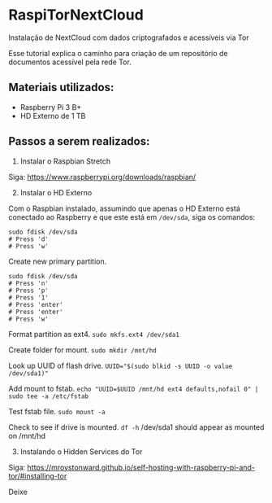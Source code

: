 # RaspiTorNextCloud
Instalação de NextCloud com dados criptografados e acessíveis via Tor

Esse tutorial explica o caminho para criação de um repositório de documentos acessível pela rede Tor.

## Materiais utilizados:

- Raspberry Pi 3 B+
- HD Externo de 1 TB

## Passos a serem realizados:

1) Instalar o Raspbian Stretch

Siga: https://www.raspberrypi.org/downloads/raspbian/

2) Instalar o HD Externo

Com o Raspbian instalado, assumindo que apenas o HD Externo está conectado ao Raspberry e que este está em `/dev/sda`, siga os comandos:

```
sudo fdisk /dev/sda 
# Press 'd'
# Press 'w'
```
Create new primary partition.

```
sudo fdisk /dev/sda
# Press 'n'
# Press 'p'
# Press '1'
# Press 'enter'
# Press 'enter'
# Press 'w'
```
Format partition as ext4.
`sudo mkfs.ext4 /dev/sda1`

Create folder for mount.
`sudo mkdir /mnt/hd`

Look up UUID of flash drive.
`UUID="$(sudo blkid -s UUID -o value /dev/sda1)"`

Add mount to fstab.
`echo "UUID=$UUID /mnt/hd ext4 defaults,nofail 0" | sudo tee -a /etc/fstab`

Test fstab file.
`sudo mount -a`

Check to see if drive is mounted.
`df -h`
/dev/sda1 should appear as mounted on /mnt/hd

3) Instalando o Hidden Services do Tor

Siga: https://mroystonward.github.io/self-hosting-with-raspberry-pi-and-tor/#installing-tor

Deixe 
